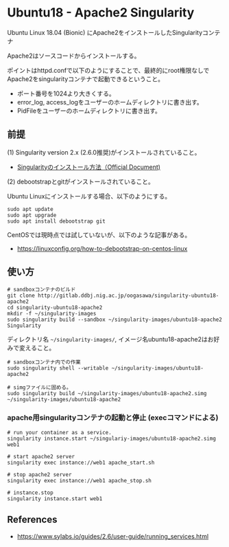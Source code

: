 # Ubuntu18 - Apache2 Singularity

Ubuntu Linux 18.04 (Bionic) にApache2をインストールしたSingularityコンテナ

Apache2はソースコードからインストールする。

ポイントはhttpd.confで以下のようにすることで、最終的にroot権限なしでApache2をsingularityコンテナで起動できるということ。

- ポート番号を1024より大きくする。
- error_log, access_logをユーザーのホームディレクトリに書き出す。
- PidFileをユーザーのホームディレクトリに書き出す。



## 前提

(1) Singularity version 2.x (2.6.0推奨)がインストールされていること。
- [Singularityのインストール方法（Official Document)](https://www.sylabs.io/guides/2.6/user-guide/installation.html) 
    

(2) debootstrapとgitがインストールされていること。

Ubuntu Linuxにインストールする場合、以下のようにする。

    sudo apt update
    sudo apt upgrade
    sudo apt install debootstrap git
    
CentOSでは現時点では試していないが、以下のような記事がある。
- https://linuxconfig.org/how-to-debootstrap-on-centos-linux
    

## 使い方

    # sandboxコンテナのビルド
    git clone http://gitlab.ddbj.nig.ac.jp/oogasawa/singularity-ubuntu18-apache2
    cd singularity-ubuntu18-apache2
    mkdir -f ~/singularity-images
    sudo singularity build --sandbox ~/singularity-images/ubuntu18-apache2 Singularity
    
ディレクトリ名 `~/singularity-images/`, イメージ名ubuntu18-apache2はお好みで変えること。
    
    # sandboxコンテナ内での作業
    sudo singularity shell --writable ~/singularity-images/ubuntu18-apache2
    
    # simgファイルに固める。
    sudo singularity build ~/singularity-images/ubuntu18-apache2.simg ~/singularity-images/ubuntu18-apache2
    
### apache用singularityコンテナの起動と停止 (execコマンドによる)

    # run your container as a service.
    singularity instance.start ~/singulariy-images/ubuntu18-apache2.simg  web1
    
    # start apache2 server
    singularity exec instance://web1 apache_start.sh
    
    # stop apache2 server
    singularity exec instance://web1 apache_stop.sh
    
    # instance.stop 
    singularity instance.start web1
    
## References

- https://www.sylabs.io/guides/2.6/user-guide/running_services.html




    
    
